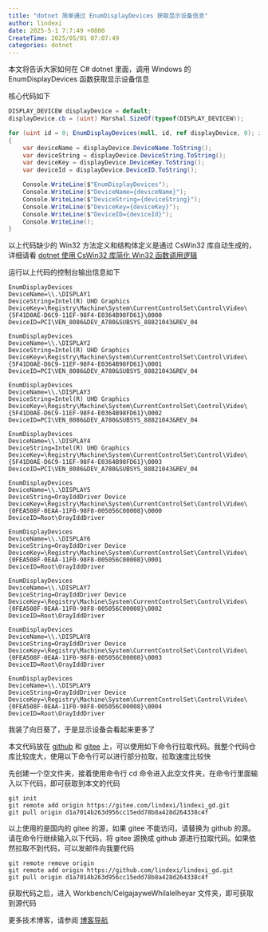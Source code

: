 ```yaml
---
title: "dotnet 简单通过 EnumDisplayDevices 获取显示设备信息"
author: lindexi
date: 2025-5-1 7:7:49 +0800
CreateTime: 2025/05/01 07:07:49
categories: dotnet
---
```


本文将告诉大家如何在 C# dotnet 里面，调用 Windows 的 EnumDisplayDevices 函数获取显示设备信息

<!--more-->


<!-- CreateTime:2025/05/01 07:07:49 -->

<!-- 发布 -->
<!-- 博客 -->

核心代码如下

```csharp
DISPLAY_DEVICEW displayDevice = default;
displayDevice.cb = (uint) Marshal.SizeOf(typeof(DISPLAY_DEVICEW));

for (uint id = 0; EnumDisplayDevices(null, id, ref displayDevice, 0); id++)
{
    var deviceName = displayDevice.DeviceName.ToString();
    var deviceString = displayDevice.DeviceString.ToString();
    var deviceKey = displayDevice.DeviceKey.ToString();
    var deviceId = displayDevice.DeviceID.ToString();

    Console.WriteLine($"EnumDisplayDevices");
    Console.WriteLine($"DeviceName={deviceName}");
    Console.WriteLine($"DeviceString={deviceString}");
    Console.WriteLine($"DeviceKey={deviceKey}");
    Console.WriteLine($"DeviceID={deviceId}");
    Console.WriteLine();
}
```

以上代码缺少的 Win32 方法定义和结构体定义是通过 CsWin32 库自动生成的，详细请看 [dotnet 使用 CsWin32 库简化 Win32 函数调用逻辑](https://blog.lindexi.com/post/dotnet-%E4%BD%BF%E7%94%A8-CsWin32-%E5%BA%93%E7%AE%80%E5%8C%96-Win32-%E5%87%BD%E6%95%B0%E8%B0%83%E7%94%A8%E9%80%BB%E8%BE%91.html )

运行以上代码的控制台输出信息如下

```
EnumDisplayDevices
DeviceName=\\.\DISPLAY1
DeviceString=Intel(R) UHD Graphics
DeviceKey=\Registry\Machine\System\CurrentControlSet\Control\Video\{5F41D0AE-D6C9-11EF-98F4-E0364B98FD61}\0000
DeviceID=PCI\VEN_8086&DEV_A780&SUBSYS_88821043&REV_04

EnumDisplayDevices
DeviceName=\\.\DISPLAY2
DeviceString=Intel(R) UHD Graphics
DeviceKey=\Registry\Machine\System\CurrentControlSet\Control\Video\{5F41D0AE-D6C9-11EF-98F4-E0364B98FD61}\0001
DeviceID=PCI\VEN_8086&DEV_A780&SUBSYS_88821043&REV_04

EnumDisplayDevices
DeviceName=\\.\DISPLAY3
DeviceString=Intel(R) UHD Graphics
DeviceKey=\Registry\Machine\System\CurrentControlSet\Control\Video\{5F41D0AE-D6C9-11EF-98F4-E0364B98FD61}\0002
DeviceID=PCI\VEN_8086&DEV_A780&SUBSYS_88821043&REV_04

EnumDisplayDevices
DeviceName=\\.\DISPLAY4
DeviceString=Intel(R) UHD Graphics
DeviceKey=\Registry\Machine\System\CurrentControlSet\Control\Video\{5F41D0AE-D6C9-11EF-98F4-E0364B98FD61}\0003
DeviceID=PCI\VEN_8086&DEV_A780&SUBSYS_88821043&REV_04

EnumDisplayDevices
DeviceName=\\.\DISPLAY5
DeviceString=OrayIddDriver Device
DeviceKey=\Registry\Machine\System\CurrentControlSet\Control\Video\{0FEA508F-0EAA-11F0-98F8-005056C00008}\0000
DeviceID=Root\OrayIddDriver

EnumDisplayDevices
DeviceName=\\.\DISPLAY6
DeviceString=OrayIddDriver Device
DeviceKey=\Registry\Machine\System\CurrentControlSet\Control\Video\{0FEA508F-0EAA-11F0-98F8-005056C00008}\0001
DeviceID=Root\OrayIddDriver

EnumDisplayDevices
DeviceName=\\.\DISPLAY7
DeviceString=OrayIddDriver Device
DeviceKey=\Registry\Machine\System\CurrentControlSet\Control\Video\{0FEA508F-0EAA-11F0-98F8-005056C00008}\0002
DeviceID=Root\OrayIddDriver

EnumDisplayDevices
DeviceName=\\.\DISPLAY8
DeviceString=OrayIddDriver Device
DeviceKey=\Registry\Machine\System\CurrentControlSet\Control\Video\{0FEA508F-0EAA-11F0-98F8-005056C00008}\0003
DeviceID=Root\OrayIddDriver

EnumDisplayDevices
DeviceName=\\.\DISPLAY9
DeviceString=OrayIddDriver Device
DeviceKey=\Registry\Machine\System\CurrentControlSet\Control\Video\{0FEA508F-0EAA-11F0-98F8-005056C00008}\0004
DeviceID=Root\OrayIddDriver
```

我装了向日葵了，于是显示设备会看起来更多了

本文代码放在 [github](https://github.com/lindexi/lindexi_gd/tree/d1a7014b263d956cc15edd78b8a428d264338c4f/Workbench/CelgajayweWhilalelheyar) 和 [gitee](https://gitee.com/lindexi/lindexi_gd/blob/d1a7014b263d956cc15edd78b8a428d264338c4f/Workbench/CelgajayweWhilalelheyar) 上，可以使用如下命令行拉取代码。我整个代码仓库比较庞大，使用以下命令行可以进行部分拉取，拉取速度比较快

先创建一个空文件夹，接着使用命令行 cd 命令进入此空文件夹，在命令行里面输入以下代码，即可获取到本文的代码

```
git init
git remote add origin https://gitee.com/lindexi/lindexi_gd.git
git pull origin d1a7014b263d956cc15edd78b8a428d264338c4f
```

以上使用的是国内的 gitee 的源，如果 gitee 不能访问，请替换为 github 的源。请在命令行继续输入以下代码，将 gitee 源换成 github 源进行拉取代码。如果依然拉取不到代码，可以发邮件向我要代码

```
git remote remove origin
git remote add origin https://github.com/lindexi/lindexi_gd.git
git pull origin d1a7014b263d956cc15edd78b8a428d264338c4f
```

获取代码之后，进入 Workbench/CelgajayweWhilalelheyar 文件夹，即可获取到源代码

更多技术博客，请参阅 [博客导航](https://blog.lindexi.com/post/%E5%8D%9A%E5%AE%A2%E5%AF%BC%E8%88%AA.html )
